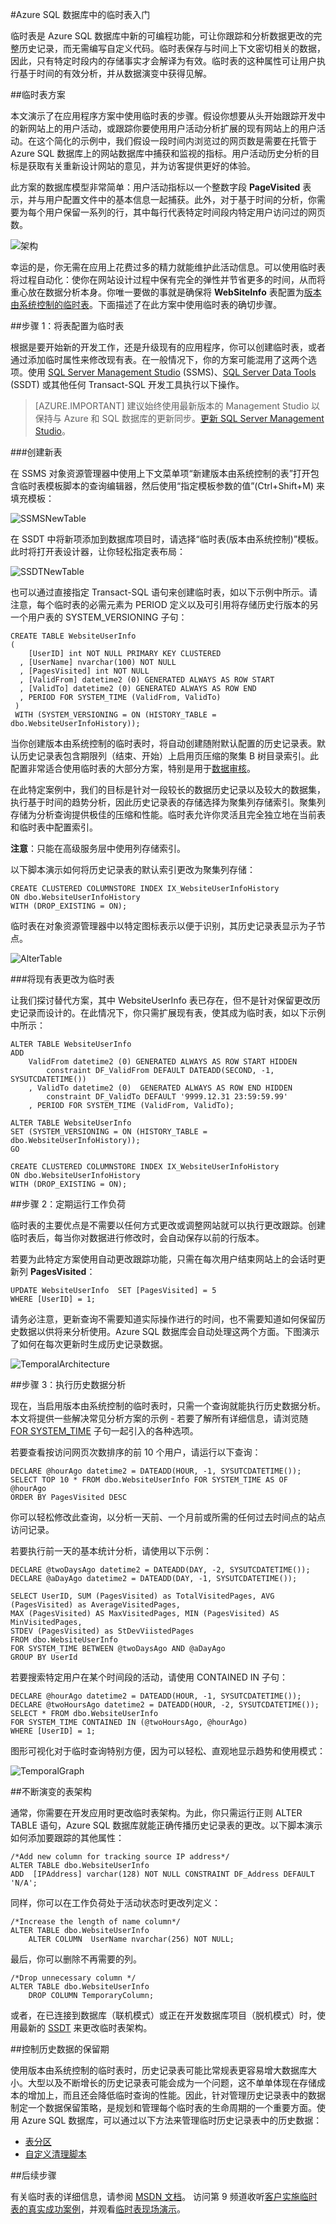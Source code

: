 <properties
   pageTitle="Azure SQL 数据库中的临时表入门 | Azure"
   description="了解如何开始使用 Azure SQL 数据库中的临时表。"
   services="sql-database"
   documentationCenter=""
   authors="CarlRabeler"
   manager="jhubbard"
   editor=""/>

<tags
   ms.service="sql-database"
   ms.devlang="NA"
   ms.topic="article"
   ms.tgt_pltfrm="NA"
   ms.workload="sql-database"
   ms.date="08/29/2016"
   wacn.date="10/17/2016"
   ms.author="carlrab"/>  


#Azure SQL 数据库中的临时表入门

临时表是 Azure SQL 数据库中新的可编程功能，可让你跟踪和分析数据更改的完整历史记录，而无需编写自定义代码。临时表保存与时间上下文密切相关的数据，因此，只有特定时段内的存储事实才会解译为有效。临时表的这种属性可让用户执行基于时间的有效分析，并从数据演变中获得见解。

##临时表方案

本文演示了在应用程序方案中使用临时表的步骤。假设你想要从头开始跟踪开发中的新网站上的用户活动，或跟踪你要使用用户活动分析扩展的现有网站上的用户活动。在这个简化的示例中，我们假设一段时间内浏览过的网页数是需要在托管于 Azure SQL 数据库上的网站数据库中捕获和监视的指标。用户活动历史分析的目标是获取有关重新设计网站的意见，并为访客提供更好的体验。

此方案的数据库模型非常简单：用户活动指标以一个整数字段 **PageVisited** 表示，并与用户配置文件中的基本信息一起捕获。此外，对于基于时间的分析，你需要为每个用户保留一系列的行，其中每行代表特定时间段内特定用户访问过的网页数。

![架构](./media/sql-database-temporal-tables/AzureTemporal1.png)

幸运的是，你无需在应用上花费过多的精力就能维护此活动信息。可以使用临时表将过程自动化：使你在网站设计过程中保有完全的弹性并节省更多的时间，从而将重心放在数据分析本身。你唯一要做的事就是确保将 **WebSiteInfo** 表配置为[版本由系统控制的临时表](https://msdn.microsoft.com/zh-cn/library/dn935015.aspx#Anchor_0)。下面描述了在此方案中使用临时表的确切步骤。

##步骤 1：将表配置为临时表

根据是要开始新的开发工作，还是升级现有的应用程序，你可以创建临时表，或者通过添加临时属性来修改现有表。在一般情况下，你的方案可能混用了这两个选项。使用 [SQL Server Management Studio](https://msdn.microsoft.com/zh-cn/library/mt238290.aspx) (SSMS)、[SQL Server Data Tools](https://msdn.microsoft.com/zh-cn/library/mt204009.aspx) (SSDT) 或其他任何 Transact-SQL 开发工具执行以下操作。


> [AZURE.IMPORTANT] 建议始终使用最新版本的 Management Studio 以保持与 Azure 和 SQL 数据库的更新同步。[更新 SQL Server Management Studio](https://msdn.microsoft.com/zh-cn/library/mt238290.aspx)。


###创建新表

在 SSMS 对象资源管理器中使用上下文菜单项“新建版本由系统控制的表”打开包含临时表模板脚本的查询编辑器，然后使用“指定模板参数的值”(Ctrl+Shift+M) 来填充模板：

![SSMSNewTable](./media/sql-database-temporal-tables/AzureTemporal2.png)  


在 SSDT 中将新项添加到数据库项目时，请选择“临时表(版本由系统控制)”模板。此时将打开表设计器，让你轻松指定表布局：

![SSDTNewTable](./media/sql-database-temporal-tables/AzureTemporal3.png)  


也可以通过直接指定 Transact-SQL 语句来创建临时表，如以下示例中所示。请注意，每个临时表的必需元素为 PERIOD 定义以及可引用将存储历史行版本的另一个用户表的 SYSTEM\_VERSIONING 子句：


	CREATE TABLE WebsiteUserInfo 
	(  
	    [UserID] int NOT NULL PRIMARY KEY CLUSTERED 
	  , [UserName] nvarchar(100) NOT NULL
	  , [PagesVisited] int NOT NULL 
	  , [ValidFrom] datetime2 (0) GENERATED ALWAYS AS ROW START
	  , [ValidTo] datetime2 (0) GENERATED ALWAYS AS ROW END
	  , PERIOD FOR SYSTEM_TIME (ValidFrom, ValidTo)
	 )  
	 WITH (SYSTEM_VERSIONING = ON (HISTORY_TABLE = dbo.WebsiteUserInfoHistory));


当你创建版本由系统控制的临时表时，将自动创建随附默认配置的历史记录表。默认历史记录表包含期限列（结束、开始）上启用页压缩的聚集 B 树目录索引。此配置非常适合使用临时表的大部分方案，特别是用于[数据审核](https://msdn.microsoft.com/zh-cn/library/mt631669.aspx#Anchor_0)。

在此特定案例中，我们的目标是针对一段较长的数据历史记录以及较大的数据集，执行基于时间的趋势分析，因此历史记录表的存储选择为聚集列存储索引。聚集列存储为分析查询提供极佳的压缩和性能。临时表允许你灵活且完全独立地在当前表和临时表中配置索引。

**注意**：只能在高级服务层中使用列存储索引。

以下脚本演示如何将历史记录表的默认索引更改为聚集列存储：


	CREATE CLUSTERED COLUMNSTORE INDEX IX_WebsiteUserInfoHistory
	ON dbo.WebsiteUserInfoHistory
	WITH (DROP_EXISTING = ON); 


临时表在对象资源管理器中以特定图标表示以便于识别，其历史记录表显示为子节点。

![AlterTable](./media/sql-database-temporal-tables/AzureTemporal4.png)  


###将现有表更改为临时表

让我们探讨替代方案，其中 WebsiteUserInfo 表已存在，但不是针对保留更改历史记录而设计的。在此情况下，你只需扩展现有表，使其成为临时表，如以下示例中所示：


	ALTER TABLE WebsiteUserInfo 
	ADD 
	    ValidFrom datetime2 (0) GENERATED ALWAYS AS ROW START HIDDEN  
	        constraint DF_ValidFrom DEFAULT DATEADD(SECOND, -1, SYSUTCDATETIME())
	    , ValidTo datetime2 (0)  GENERATED ALWAYS AS ROW END HIDDEN   
	        constraint DF_ValidTo DEFAULT '9999.12.31 23:59:59.99'
	    , PERIOD FOR SYSTEM_TIME (ValidFrom, ValidTo); 
	
	ALTER TABLE WebsiteUserInfo  
	SET (SYSTEM_VERSIONING = ON (HISTORY_TABLE = dbo.WebsiteUserInfoHistory));
	GO
	
	CREATE CLUSTERED COLUMNSTORE INDEX IX_WebsiteUserInfoHistory
	ON dbo.WebsiteUserInfoHistory
	WITH (DROP_EXISTING = ON); 


##步骤 2：定期运行工作负荷

临时表的主要优点是不需要以任何方式更改或调整网站就可以执行更改跟踪。创建临时表后，每当你对数据进行修改时，会自动保存以前的行版本。

若要为此特定方案使用自动更改跟踪功能，只需在每次用户结束网站上的会话时更新列 **PagesVisited**：


	UPDATE WebsiteUserInfo  SET [PagesVisited] = 5 
	WHERE [UserID] = 1;


请务必注意，更新查询不需要知道实际操作进行的时间，也不需要知道如何保留历史数据以供将来分析使用。Azure SQL 数据库会自动处理这两个方面。下图演示了如何在每次更新时生成历史记录数据。

![TemporalArchitecture](./media/sql-database-temporal-tables/AzureTemporal5.png)  


##步骤 3：执行历史数据分析

现在，当启用版本由系统控制的临时表时，只需一个查询就能执行历史数据分析。本文将提供一些解决常见分析方案的示例 - 若要了解所有详细信息，请浏览随 [FOR SYSTEM\_TIME](https://msdn.microsoft.com/zh-cn/library/dn935015.aspx#Anchor_3) 子句一起引入的各种选项。

若要查看按访问网页次数排序的前 10 个用户，请运行以下查询：


	DECLARE @hourAgo datetime2 = DATEADD(HOUR, -1, SYSUTCDATETIME());
	SELECT TOP 10 * FROM dbo.WebsiteUserInfo FOR SYSTEM_TIME AS OF @hourAgo
	ORDER BY PagesVisited DESC


你可以轻松修改此查询，以分析一天前、一个月前或所需的任何过去时间点的站点访问记录。

若要执行前一天的基本统计分析，请使用以下示例：


	DECLARE @twoDaysAgo datetime2 = DATEADD(DAY, -2, SYSUTCDATETIME());
	DECLARE @aDayAgo datetime2 = DATEADD(DAY, -1, SYSUTCDATETIME());
	
	SELECT UserID, SUM (PagesVisited) as TotalVisitedPages, AVG (PagesVisited) as AverageVisitedPages,
	MAX (PagesVisited) AS MaxVisitedPages, MIN (PagesVisited) AS MinVisitedPages,
	STDEV (PagesVisited) as StDevViistedPages
	FROM dbo.WebsiteUserInfo 
	FOR SYSTEM_TIME BETWEEN @twoDaysAgo AND @aDayAgo
	GROUP BY UserId


若要搜索特定用户在某个时间段的活动，请使用 CONTAINED IN 子句：


	DECLARE @hourAgo datetime2 = DATEADD(HOUR, -1, SYSUTCDATETIME());
	DECLARE @twoHoursAgo datetime2 = DATEADD(HOUR, -2, SYSUTCDATETIME());
	SELECT * FROM dbo.WebsiteUserInfo 
	FOR SYSTEM_TIME CONTAINED IN (@twoHoursAgo, @hourAgo)
	WHERE [UserID] = 1;


图形可视化对于临时查询特别方便，因为可以轻松、直观地显示趋势和使用模式：

![TemporalGraph](./media/sql-database-temporal-tables/AzureTemporal6.png)  


##不断演变的表架构

通常，你需要在开发应用时更改临时表架构。为此，你只需运行正则 ALTER TABLE 语句，Azure SQL 数据库就能正确传播历史记录表的更改。以下脚本演示如何添加要跟踪的其他属性：


	/*Add new column for tracking source IP address*/
	ALTER TABLE dbo.WebsiteUserInfo 
	ADD  [IPAddress] varchar(128) NOT NULL CONSTRAINT DF_Address DEFAULT 'N/A';


同样，你可以在工作负荷处于活动状态时更改列定义：


	/*Increase the length of name column*/
	ALTER TABLE dbo.WebsiteUserInfo 
	    ALTER COLUMN  UserName nvarchar(256) NOT NULL;


最后，你可以删除不再需要的列。


	/*Drop unnecessary column */
	ALTER TABLE dbo.WebsiteUserInfo 
	    DROP COLUMN TemporaryColumn; 

    
或者，在已连接到数据库（联机模式）或正在开发数据库项目（脱机模式）时，使用最新的 [SSDT](https://msdn.microsoft.com/zh-cn/library/mt204009.aspx) 来更改临时表架构。

##控制历史数据的保留期

使用版本由系统控制的临时表时，历史记录表可能比常规表更容易增大数据库大小。大型以及不断增长的历史记录表可能会成为一个问题，这不单单体现在存储成本的增加上，而且还会降低临时查询的性能。因此，针对管理历史记录表中的数据制定一个数据保留策略，是规划和管理每个临时表的生命周期的一个重要方面。使用 Azure SQL 数据库，可以通过以下方法来管理临时历史记录表中的历史数据：

- [表分区](https://msdn.microsoft.com/zh-cn/library/mt637341.aspx#Anchor_2)
- [自定义清理脚本](https://msdn.microsoft.com/zh-cn/library/mt637341.aspx#Anchor_3)

##后续步骤

有关临时表的详细信息，请参阅 [MSDN 文档](https://msdn.microsoft.com/zh-cn/library/dn935015.aspx)。
访问第 9 频道收听[客户实施临时表的真实成功案例](https://channel9.msdn.com/Blogs/jsturtevant/Azure-SQL-Temporal-Tables-with-RockStep-Solutions)，并观看[临时表现场演示](https://channel9.msdn.com/Shows/Data-Exposed/Temporal-in-SQL-Server-2016)。

<!---HONumber=Mooncake_1010_2016-->